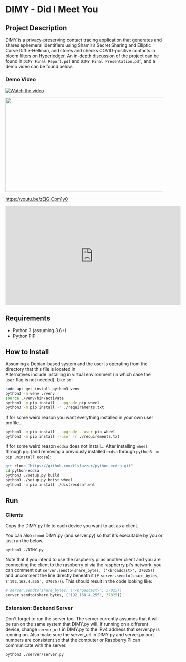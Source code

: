 # DIMY - Did I Meet You

## Project Description
DIMY is a privacy-preserving contact tracing application that generates and shares ephemeral identifiers using Shamir’s Secret Sharing and Elliptic Curve Diffie-Hellman, and stores and checks COVID-positive contacts in bloom filters on Hyperledger. An in-depth discussion of the project can be found in `DIMY Final Report.pdf` and `DIMY Final Presentation.pdf`, and a demo video can be found below.

### Demo Video
[![Watch the video](https://img.youtube.com/vi/zEjG_Cpm1y0/hqdefault.jpg)](https://www.youtube.com/embed/zEjG_Cpm1y0)

[<img src="https://img.youtube.com/vi/zEjG_Cpm1y0/hqdefault.jpg" width="600" height="300"
/>](https://www.youtube.com/embed/zEjG_Cpm1y0)

https://youtu.be/zEjG_Cpm1y0

<iframe width="560" height="315" src="https://www.youtube.com/embed/zEjG_Cpm1y0?si=5wsXdeAic7zsKU7k" title="YouTube video player" frameborder="0" allow="accelerometer; autoplay; clipboard-write; encrypted-media; gyroscope; picture-in-picture; web-share" allowfullscreen></iframe>

## Requirements

- Python 3 (assuming 3.6+)
- Python PIP

## How to Install

Assuming a Debian-based system and the user is operating from the directory that this file is located in.\
Alternatives include installing in virtual environment (in which case the `--user` flag is not needed). Like so:

```bash
sudo apt-get install python3-venv
python3 -m venv ./venv
source ./venv/bin/activate
python3 -m pip install --upgrade pip wheel
python3 -m pip install -r ./requirements.txt
```

If for some weird reason you want everything installed in your own user profile...

```bash
python3 -m pip install --upgrade --user pip wheel
python3 -m pip install --user -r ./requirements.txt
```

If for some weird reason `ecdsa` does not install... After installing `wheel` through `pip` (and removing a previously installed `ecdsa` through `python3 -m pip uninstall ecdsa`):

```bash
git clone "https://github.com/tlsfuzzer/python-ecdsa.git"
cd python-ecdsa
python3 ./setup.py build
python3 ./setup.py bdist_wheel
python3 -m pip install ./dist/ecdsa*.whl
```

## Run

### Clients

Copy the DIMY.py file to each device you want to act as a client.

You can also `chmod` DIMY.py (and server.py) so that it's executable by you or just run the below.

```bash
python3 ./DIMY.py
```

Note that if you intend to use the raspberry pi as another client and you are connecting the client to the raspberry pi via the raspberry pi's network, you can comment out `server.sendto(share_bytes, ('<broadcast>', 37025))` and uncomment the line directly beneath it (`# server.sendto(share_bytes, ('192.168.4.255', 37025))`). This should result in the code looking like:

```python
# server.sendto(share_bytes, ('<broadcast>', 37025))
server.sendto(share_bytes, ('192.168.4.255', 37025))
```

### Extension: Backend Server

Don't forget to run the server too. The server currently assumes that it will be run on the same system that DIMY.py will. If running on a different device, change `server_url` in DIMY.py to the IPv4 address that server.py is running on. Also make sure the server_url in DIMY.py and server.py port numbers are consistent so that the computer or Raspberry Pi can communicate with the server.

```bash
python3 ./server/server.py
```
